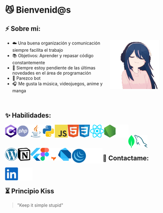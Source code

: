 # 😼 Bienvenid@s

## ⚡ Sobre mi:

<img src="https://github.com/Franb3/Franb3/blob/main/iconos/ai1.gif" align="right" alt="ai"/>

- ☁️ Una buena organización y comunicación siempre facilita el trabajo
- 📚 Objetivos: Aprender y repasar código constantemente
- 👀 Siempre estoy pendiente de las últimas novedades en el área de programación
- 🤖 Parezco bot
- 🎧 Me gusta la música, videojuegos, anime y manga

<br>

## ✨ Habilidades:

<img src="https://github.com/Franb3/Franb3/blob/main/iconos/csharp.svg" align="left" alt="c#" height='42px'/>
<img src="https://github.com/Franb3/Franb3/blob/main/iconos/php.svg" align="left" alt="php" height="42px"/>
<img src="https://github.com/Franb3/Franb3/blob/main/iconos/java.svg" align="left" alt="java" height="42px"/>
<img src="https://github.com/Franb3/Franb3/blob/main/iconos/python.svg" align="left" alt="python" height="42px"/>
<img src="https://github.com/Franb3/Franb3/blob/main/iconos/javascript.svg" align="left" alt="javascript" height="42px"/>
<img src="https://github.com/Franb3/Franb3/blob/main/iconos/html5.svg" align="left" alt="html" height="42px"/>
<img src="https://github.com/Franb3/Franb3/blob/main/iconos/css.svg" align="left" alt="css" height="42px"/>
<img src="https://github.com/Franb3/Franb3/blob/main/iconos/react.svg" align="left" alt="react" height="42px"/>
<img src="https://github.com/Franb3/Franb3/blob/main/iconos/nodejs.svg" align="left" alt="node" height="42px"/>
<picture>
  <source media="(prefers-color-scheme: dark)" srcset="https://github.com/Franb3/Franb3/blob/main/iconos/Express.js_light_dark/Express.js_dark.svg" height='42px'>
  <source media="(prefers-color-scheme: light)" srcset="https://github.com/Franb3/Franb3/blob/main/iconos/Express.js_light_dark/Express.js_light.svg" height='42px'>
  <img src="https://github.com/Franb3/Franb3/blob/main/iconos/Express.js_light_dark/Express.js_dark.svg" alt="express logo" align="left" height='42px'>
</picture>

<br>
<br>

<img src="https://github.com/Franb3/Franb3/blob/main/iconos/mongodb.svg" align="left" alt="mongo" height="42px"/>
<img src="https://github.com/Franb3/Franb3/blob/main/iconos/mysql.svg" align="left" alt="mysql" height="42px"/>
<img src="https://github.com/Franb3/Franb3/blob/main/iconos/wordpress.svg" align="left" alt="wordpress" height="42px"/>
<img src="https://github.com/Franb3/Franb3/blob/main/iconos/notion.svg" align="left" alt="notion" height="42px"/>
<img src="https://github.com/Franb3/Franb3/blob/main/iconos/flutter.svg" align="left" alt="flutter" height="42px"/>
<img src="https://github.com/Franb3/Franb3/blob/main/iconos/figma.svg" align="left" alt="figma" height="42px"/>
<picture>
  <source media="(prefers-color-scheme: dark)" srcset="https://github.com/Franb3/Franb3/blob/main/iconos/Astro_light_dark/Astro_dark.svg" height='42px'>
  <source media="(prefers-color-scheme: light)" srcset="https://github.com/Franb3/Franb3/blob/main/iconos/Astro_light_dark/Astro_light.svg" height='42px'>
  <img src="https://github.com/Franb3/Franb3/blob/main/iconos/Astro_light_dark/Astro_dark.svg" alt="astro logo" align="left" height='42px'>
</picture>
<img src="https://github.com/Franb3/Franb3/blob/main/iconos/dart.svg" align="left" alt="dart" height="42px"/>
<img src="https://github.com/Franb3/Franb3/blob/main/iconos/jquery.svg" align="left" alt="jquery" height="52px"/>
<picture>
  <source media="(prefers-color-scheme: dark)" srcset="https://github.com/Franb3/Franb3/blob/main/iconos/Deno_light_dark/Deno_dark.svg" height='52px'>
  <source media="(prefers-color-scheme: light)" srcset="https://github.com/Franb3/Franb3/blob/main/iconos/Deno_light_dark/Deno_light.svg" height='52px'>
  <img src="https://github.com/Franb3/Franb3/blob/main/iconos/Deno_light_dark/Deno_dark.svg" alt="deno logo" align="left" height='52px'>
</picture>

<br>
<br>

## 🐏 Contactame:

<img href="https://www.linkedin.com/" src="https://github.com/Franb3/Franb3/blob/main/iconos/linkedin.svg" align="left" alt="linkedin" height='42px'/>
<picture>
  <source media="(prefers-color-scheme: dark)" srcset="https://github.com/Franb3/Franb3/blob/main/iconos/Vercel_light_dark/Vercel_dark.svg" height='42px'>
  <source media="(prefers-color-scheme: light)" srcset="https://github.com/Franb3/Franb3/blob/main/iconos/Vercel_light_dark/Vercel_light.svg" height='42px'>
  <img src="https://github.com/Franb3/Franb3/blob/main/iconos/Vercel_light_dark/Vercel_dark.svg" alt="vercel logo" align="left" height='42px'>
</picture>

<br>
<br>

## ⏳ Principio Kiss
> "Keep it simple stupid"
